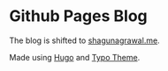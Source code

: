 # Github Pages Blog

The blog is shifted to [shagunagrawal.me](https://shagunagrawal.me).

Made using [Hugo](https://gohugo.io/) and [Typo Theme](https://github.com/tomfran/typo).
